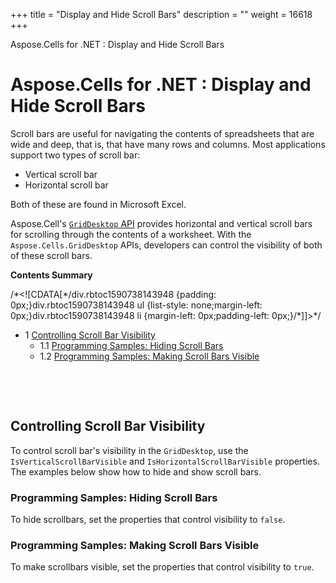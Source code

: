 +++
title = "Display and Hide Scroll Bars" 
description = "" 
weight = 16618 
+++

Aspose.Cells for .NET : Display and Hide Scroll Bars  

# Aspose.Cells for .NET : Display and Hide Scroll Bars


Scroll bars are useful for navigating the contents of spreadsheets that are wide and deep, that is, that have many rows and columns. Most applications support two types of scroll bar:

*   Vertical scroll bar
*   Horizontal scroll bar

Both of these are found in Microsoft Excel.

Aspose.Cell's [`GridDesktop` API](/pages/createpage.action?spaceKey=cellsnet&title=Aspose.Cells.GridDesktop+namespace&linkCreation=true&fromPageId=5017753) provides horizontal and vertical scroll bars for scrolling through the contents of a worksheet. With the `Aspose.Cells.GridDesktop` APIs, developers can control the visibility of both of these scroll bars.

**Contents Summary**

/\*<!\[CDATA\[\*/div.rbtoc1590738143948 {padding: 0px;}div.rbtoc1590738143948 ul {list-style: none;margin-left: 0px;}div.rbtoc1590738143948 li {margin-left: 0px;padding-left: 0px;}/\*\]\]>\*/

*   1 [Controlling Scroll Bar Visibility](#DisplayandHideScrollBars-ControllingScrollBarVisibility)
    *   1.1 [Programming Samples: Hiding Scroll Bars](#DisplayandHideScrollBars-ProgrammingSamples:HidingScrollBars)
    *   1.2 [Programming Samples: Making Scroll Bars Visible](#DisplayandHideScrollBars-ProgrammingSamples:MakingScrollBarsVisible)

 

 

## Controlling Scroll Bar Visibility

To control scroll bar's visibility in the `GridDesktop`, use the `IsVerticalScrollBarVisible` and `IsHorizontalScrollBarVisible` properties. The examples below show how to hide and show scroll bars.

### Programming Samples: Hiding Scroll Bars

To hide scrollbars, set the properties that control visibility to `false`.

### Programming Samples: Making Scroll Bars Visible

To make scrollbars visible, set the properties that control visibility to `true`.

